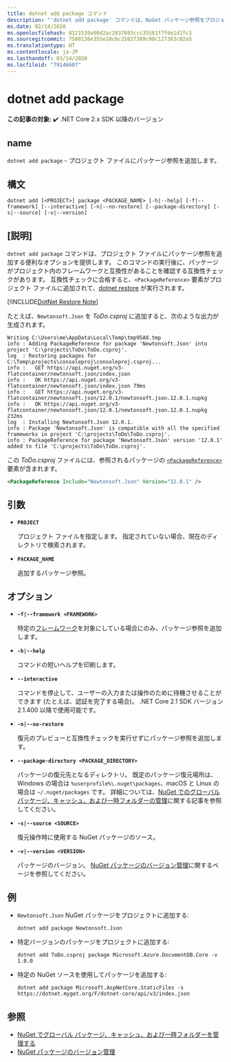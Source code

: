 ```yaml
---
title: dotnet add package コマンド
description: "'dotnet add package' コマンドは、NuGet パッケージ参照をプロジェクトに追加する便利なオプションを提供します。"
ms.date: 02/14/2020
ms.openlocfilehash: 8121539a50d2ac2837693ccc35581f7fde1d1fc1
ms.sourcegitcommit: 7588136e355e10cbc2582f389c90c127363c02a5
ms.translationtype: HT
ms.contentlocale: ja-JP
ms.lasthandoff: 03/14/2020
ms.locfileid: "79146607"
---
```

# <a name="dotnet-add-package"></a>dotnet add package

**この記事の対象:** ✔️ .NET Core 2.x SDK 以降のバージョン

## <a name="name"></a>name

`dotnet add package` - プロジェクト ファイルにパッケージ参照を追加します。

## <a name="synopsis"></a>構文

`dotnet add [<PROJECT>] package <PACKAGE_NAME> [-h|--help] [-f|--framework] [--interactive] [-n|--no-restore] [--package-directory] [-s|--source] [-v|--version]`

## <a name="description"></a>[説明]

`dotnet add package` コマンドは、プロジェクト ファイルにパッケージ参照を追加する便利なオプションを提供します。 このコマンドの実行後に、パッケージがプロジェクト内のフレームワークと互換性があることを確認する互換性チェックがあります。 互換性チェックに合格すると、`<PackageReference>` 要素がプロジェクト ファイルに追加されて、[dotnet restore](dotnet-restore.md) が実行されます。

[!INCLUDE[DotNet Restore Note](../../../includes/dotnet-restore-note.md)]

たとえば、`Newtonsoft.Json` を *ToDo.csproj* に追加すると、次のような出力が生成されます。

```console
Writing C:\Users\me\AppData\Local\Temp\tmp95A8.tmp
info : Adding PackageReference for package 'Newtonsoft.Json' into project 'C:\projects\ToDo\ToDo.csproj'.
log  : Restoring packages for C:\Temp\projects\consoleproj\consoleproj.csproj...
info :   GET https://api.nuget.org/v3-flatcontainer/newtonsoft.json/index.json
info :   OK https://api.nuget.org/v3-flatcontainer/newtonsoft.json/index.json 79ms
info :   GET https://api.nuget.org/v3-flatcontainer/newtonsoft.json/12.0.1/newtonsoft.json.12.0.1.nupkg
info :   OK https://api.nuget.org/v3-flatcontainer/newtonsoft.json/12.0.1/newtonsoft.json.12.0.1.nupkg 232ms
log  : Installing Newtonsoft.Json 12.0.1.
info : Package 'Newtonsoft.Json' is compatible with all the specified frameworks in project 'C:\projects\ToDo\ToDo.csproj'.
info : PackageReference for package 'Newtonsoft.Json' version '12.0.1' added to file 'C:\projects\ToDo\ToDo.csproj'.
```

この *ToDo.csproj* ファイルには、参照されるパッケージの [`<PackageReference>`](/nuget/consume-packages/package-references-in-project-files) 要素が含まれます。

```xml
<PackageReference Include="Newtonsoft.Json" Version="12.0.1" />
```

## <a name="arguments"></a>引数

- **`PROJECT`**

  プロジェクト ファイルを指定します。 指定されていない場合、現在のディレクトリで検索されます。

- **`PACKAGE_NAME`**

  追加するパッケージ参照。

## <a name="options"></a>オプション

- **`-f|--framework <FRAMEWORK>`**

  特定の[フレームワーク](../../standard/frameworks.md)を対象にしている場合にのみ、パッケージ参照を追加します。

- **`-h|--help`**

  コマンドの短いヘルプを印刷します。

- **`--interactive`**

  コマンドを停止して、ユーザーの入力または操作のために待機させることができます (たとえば、認証を完了する場合)。 .NET Core 2.1 SDK バージョン 2.1.400 以降で使用可能です。

- **`-n|--no-restore`**

  復元のプレビューと互換性チェックを実行せずにパッケージ参照を追加します。

- **`--package-directory <PACKAGE_DIRECTORY>`**

  パッケージの復元先となるディレクトリ。 既定のパッケージ復元場所は、Windows の場合は `%userprofile%\.nuget\packages`、macOS と Linux の場合は `~/.nuget/packages` です。 詳細については、[NuGet でのグローバル パッケージ、キャッシュ、および一時フォルダーの管理](https://docs.microsoft.com/nuget/consume-packages/managing-the-global-packages-and-cache-folders)に関する記事を参照してください。

- **`-s|--source <SOURCE>`**

  復元操作時に使用する NuGet パッケージのソース。

- **`-v|--version <VERSION>`**

  パッケージのバージョン。 [NuGet パッケージのバージョン管理](https://docs.microsoft.com/nuget/reference/package-versioning)に関するページを参照してください。

## <a name="examples"></a>例

- `Newtonsoft.Json` NuGet パッケージをプロジェクトに追加する:

  ```dotnetcli
  dotnet add package Newtonsoft.Json
  ```

- 特定バージョンのパッケージをプロジェクトに追加する:

  ```dotnetcli
  dotnet add ToDo.csproj package Microsoft.Azure.DocumentDB.Core -v 1.0.0
  ```

- 特定の NuGet ソースを使用してパッケージを追加する:

  ```dotnetcli
  dotnet add package Microsoft.AspNetCore.StaticFiles -s https://dotnet.myget.org/F/dotnet-core/api/v3/index.json
  ```

## <a name="see-also"></a>参照

- [NuGet でグローバル パッケージ、キャッシュ、および一時フォルダーを管理する](https://docs.microsoft.com/nuget/consume-packages/managing-the-global-packages-and-cache-folders)
- [NuGet パッケージのバージョン管理](https://docs.microsoft.com/nuget/reference/package-versioning)
